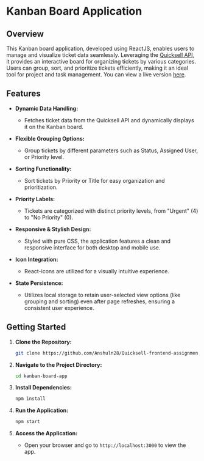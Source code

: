 # Kanban Board Application

## Overview

This Kanban board application, developed using ReactJS, enables users to manage and visualize ticket data seamlessly. Leveraging the [Quicksell API](https://api.quicksell.co/v1/internal/frontend-assignment), it provides an interactive board for organizing tickets by various categories. Users can group, sort, and prioritize tickets efficiently, making it an ideal tool for project and task management. You can view a live version [here](https://quicksell-frontend-assignment-anshuln28.vercel.app/).

## Features

- **Dynamic Data Handling:**
  - Fetches ticket data from the Quicksell API and dynamically displays it on the Kanban board.

- **Flexible Grouping Options:**
  - Group tickets by different parameters such as Status, Assigned User, or Priority level.

- **Sorting Functionality:**
  - Sort tickets by Priority or Title for easy organization and prioritization.

- **Priority Labels:**
  - Tickets are categorized with distinct priority levels, from "Urgent" (4) to "No Priority" (0).

- **Responsive & Stylish Design:**
  - Styled with pure CSS, the application features a clean and responsive interface for both desktop and mobile use.

- **Icon Integration:**
  - React-icons are utilized for a visually intuitive experience.

- **State Persistence:**
  - Utilizes local storage to retain user-selected view options (like grouping and sorting) even after page refreshes, ensuring a consistent user experience.

## Getting Started

1. **Clone the Repository:**

   ```bash
   git clone https://github.com/Anshuln28/Quicksell-frontend-assignment.git

2. **Navigate to the Project Directory:**

   ```bash
   cd kanban-board-app
   ```

3. **Install Dependencies:**

   ```bash
   npm install
   ```

4. **Run the Application:**

   ```bash
   npm start
   ```

5. **Access the Application:**
   - Open your browser and go to `http://localhost:3000` to view the app.
